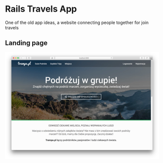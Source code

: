 # Rails Travels App

One of the old app ideas, a website connecting people together for join travels

## Landing page

![Landing page](screen1.png)
